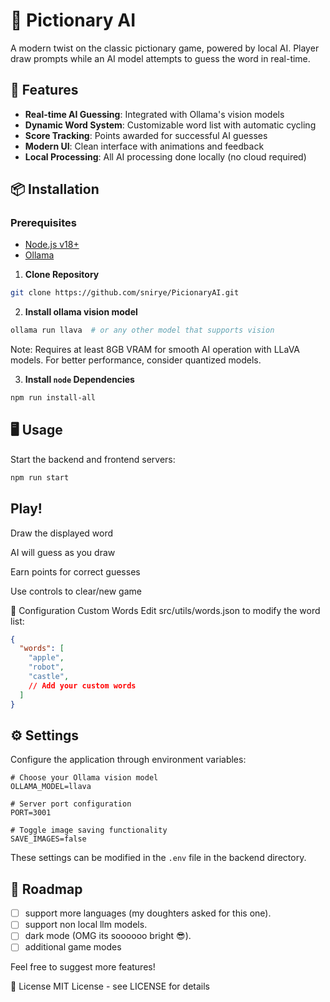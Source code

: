 # 🎨 Pictionary AI

A modern twist on the classic pictionary game, powered by local AI. Player draw prompts while an AI model attempts to guess the word in real-time.

## 🚀 Features

- **Real-time AI Guessing**: Integrated with Ollama's vision models
- **Dynamic Word System**: Customizable word list with automatic cycling
- **Score Tracking**: Points awarded for successful AI guesses
- **Modern UI**: Clean interface with animations and feedback
- **Local Processing**: All AI processing done locally (no cloud required)

## 📦 Installation

### Prerequisites
- [Node.js v18+](https://nodejs.org/en)
- [Ollama](https://ollama.com/)

1. **Clone Repository**

```bash
git clone https://github.com/snirye/PicionaryAI.git
```

2. **Install ollama vision model**
```bash
ollama run llava  # or any other model that supports vision
```
Note: Requires at least 8GB VRAM for smooth AI operation with LLaVA models. For better performance, consider quantized models.

3. **Install `node` Dependencies**

```bash
npm run install-all
```

## 🖥️ Usage
Start the backend and frontend servers:
```bash
npm run start
```

## Play!

Draw the displayed word

AI will guess as you draw

Earn points for correct guesses

Use controls to clear/new game

🔧 Configuration
Custom Words
Edit src/utils/words.json to modify the word list:

```json
{
  "words": [
    "apple",
    "robot",
    "castle",
    // Add your custom words
  ]
}
```

## ⚙️ Settings

Configure the application through environment variables:

```properties
# Choose your Ollama vision model
OLLAMA_MODEL=llava

# Server port configuration
PORT=3001

# Toggle image saving functionality
SAVE_IMAGES=false
```

These settings can be modified in the `.env` file in the backend directory.

## 📝 Roadmap
- [ ] support more languages (my doughters asked for this one).
- [ ] support non local llm models.
- [ ] dark mode (OMG its soooooo bright :sunglasses:).
- [ ] additional game modes

Feel free to suggest more features!

📄 License
MIT License - see LICENSE for details

